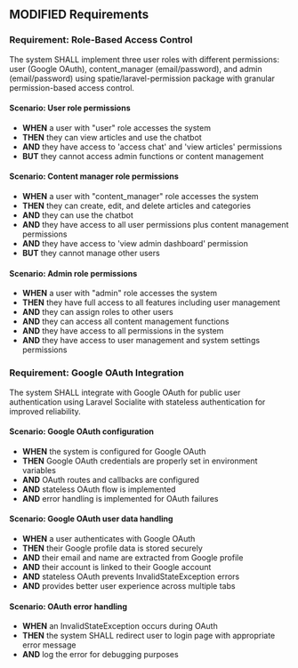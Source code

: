 ## MODIFIED Requirements

### Requirement: Role-Based Access Control
The system SHALL implement three user roles with different permissions: user (Google OAuth), content_manager (email/password), and admin (email/password) using spatie/laravel-permission package with granular permission-based access control.

#### Scenario: User role permissions
- **WHEN** a user with "user" role accesses the system
- **THEN** they can view articles and use the chatbot
- **AND** they have access to 'access chat' and 'view articles' permissions
- **BUT** they cannot access admin functions or content management

#### Scenario: Content manager role permissions
- **WHEN** a user with "content_manager" role accesses the system
- **THEN** they can create, edit, and delete articles and categories
- **AND** they can use the chatbot
- **AND** they have access to all user permissions plus content management permissions
- **AND** they have access to 'view admin dashboard' permission
- **BUT** they cannot manage other users

#### Scenario: Admin role permissions
- **WHEN** a user with "admin" role accesses the system
- **THEN** they have full access to all features including user management
- **AND** they can assign roles to other users
- **AND** they can access all content management functions
- **AND** they have access to all permissions in the system
- **AND** they have access to user management and system settings permissions

### Requirement: Google OAuth Integration
The system SHALL integrate with Google OAuth for public user authentication using Laravel Socialite with stateless authentication for improved reliability.

#### Scenario: Google OAuth configuration
- **WHEN** the system is configured for Google OAuth
- **THEN** Google OAuth credentials are properly set in environment variables
- **AND** OAuth routes and callbacks are configured
- **AND** stateless OAuth flow is implemented
- **AND** error handling is implemented for OAuth failures

#### Scenario: Google OAuth user data handling
- **WHEN** a user authenticates with Google OAuth
- **THEN** their Google profile data is stored securely
- **AND** their email and name are extracted from Google profile
- **AND** their account is linked to their Google account
- **AND** stateless OAuth prevents InvalidStateException errors
- **AND** provides better user experience across multiple tabs

#### Scenario: OAuth error handling
- **WHEN** an InvalidStateException occurs during OAuth
- **THEN** the system SHALL redirect user to login page with appropriate error message
- **AND** log the error for debugging purposes

